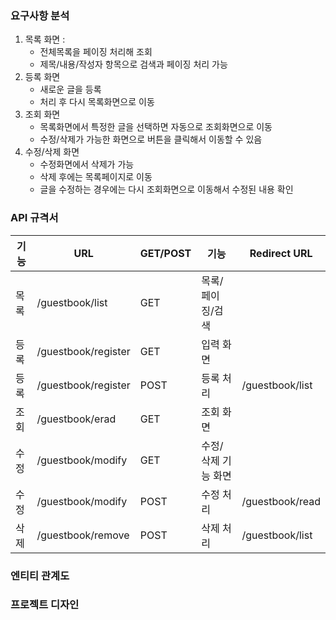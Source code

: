 ### 요구사항 분석

1. 목록 화면 :
    - 전체목록을 페이징 처리해 조회
    - 제목/내용/작성자 항목으로 검색과 페이징 처리 가능
2. 등록 화면 
    - 새로운 글을 등록
    - 처리 후 다시 목록화면으로 이동
3. 조회 화면 
    - 목록화면에서 특정한 글을 선택하면 자동으로 조회화면으로 이동
    - 수정/삭제가 가능한 화면으로 버튼을 클릭해서 이동할 수 있음
4. 수정/삭제 화면 
    - 수정화면에서 삭제가 가능
    - 삭제 후에는 목록페이지로 이동
    - 글을 수정하는 경우에는 다시 조회화면으로 이동해서 수정된 내용 확인

### API 규격서

| 기능 | URL | GET/POST | 기능 | Redirect URL |
| --- | --- | --- | --- | --- |
| 목록 | /guestbook/list | GET | 목록/페이징/검색 |  |
| 등록 | /guestbook/register | GET | 입력 화면 |  |
| 등록 | /guestbook/register | POST | 등록 처리 | /guestbook/list |
| 조회 | /guestbook/erad | GET | 조회 화면 |  |
| 수정 | /guestbook/modify | GET | 수정/삭제 기능 화면 |  |
| 수정 | /guestbook/modify | POST | 수정 처리 | /guestbook/read |
| 삭제 | /guestbook/remove | POST | 삭제 처리 | /guestbook/list |

### 엔티티 관계도

### 프로젝트 디자인